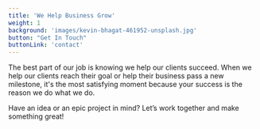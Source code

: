 ```yaml
---
title: 'We Help Business Grow'
weight: 1
background: 'images/kevin-bhagat-461952-unsplash.jpg'
button: "Get In Touch"
buttonLink: 'contact'
---
```


The best part of our job is knowing we help our clients succeed. When we help our clients reach their goal or help their business pass a new milestone, it's the most satisfying moment because your success is the reason we do what we do.

Have an idea or an epic project in mind? Let’s work together and make something great!